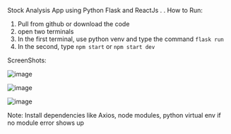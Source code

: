 Stock Analysis App using Python Flask and ReactJs
.
.
How to Run: 
1. Pull from github or download the code
2. open two terminals
3. In the first terminal, use python venv and type the command `flask run`
4. In the second, type `npm start` or `npm start dev`

ScreenShots: 

![image](https://github.com/user-attachments/assets/a33956ea-8071-40f6-98e5-d2f5abe9155f)

![image](https://github.com/user-attachments/assets/f762b642-3ba2-429b-9a12-a1f468ce15db)

![image](https://github.com/user-attachments/assets/d6164aef-49dd-404f-871a-167ad375de04)

Note: Install dependencies like Axios, node modules, python virtual env if no module error shows up
